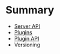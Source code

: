 # Summary

* [Server API](docs/api/README.md)
* [Plugins](docs/plugins/README.md)
* [Plugin API](docs/plugins/api.md)
* Versioning

